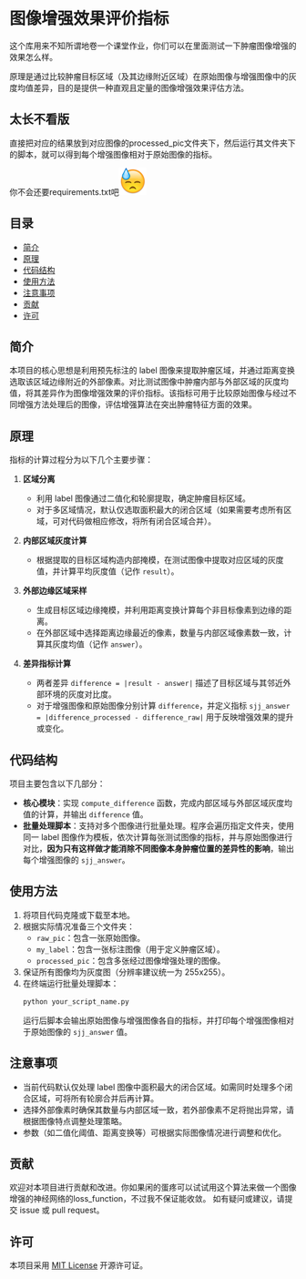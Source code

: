 # 图像增强效果评价指标
这个库用来不知所谓地卷一个课堂作业，你们可以在里面测试一下肿瘤图像增强的效果怎么样。

原理是通过比较肿瘤目标区域（及其边缘附近区域）在原始图像与增强图像中的灰度均值差异，目的是提供一种直观且定量的图像增强效果评估方法。

## 太长不看版
直接把对应的结果放到对应图像的processed_pic文件夹下，然后运行其文件夹下的脚本，就可以得到每个增强图像相对于原始图像的指标。

你不会还要requirements.txt吧![alt text](makefun.png)

## 目录
- [简介](#简介)
- [原理](#原理)
- [代码结构](#代码结构)
- [使用方法](#使用方法)
- [注意事项](#注意事项)
- [贡献](#贡献)
- [许可](#许可)

## 简介
本项目的核心思想是利用预先标注的 label 图像来提取肿瘤区域，并通过距离变换选取该区域边缘附近的外部像素。对比测试图像中肿瘤内部与外部区域的灰度均值，将其差异作为图像增强效果的评价指标。该指标可用于比较原始图像与经过不同增强方法处理后的图像，评估增强算法在突出肿瘤特征方面的效果。

## 原理
指标的计算过程分为以下几个主要步骤：
1. **区域分离**  
   - 利用 label 图像通过二值化和轮廓提取，确定肿瘤目标区域。
   - 对于多区域情况，默认仅选取面积最大的闭合区域（如果需要考虑所有区域，可对代码做相应修改，将所有闭合区域合并）。
   
2. **内部区域灰度计算**  
   - 根据提取的目标区域构造内部掩模，在测试图像中提取对应区域的灰度值，并计算平均灰度值（记作 `result`）。

3. **外部边缘区域采样**  
   - 生成目标区域边缘掩模，并利用距离变换计算每个非目标像素到边缘的距离。
   - 在外部区域中选择距离边缘最近的像素，数量与内部区域像素数一致，计算其灰度均值（记作 `answer`）。

4. **差异指标计算**  
   - 两者差异 `difference = |result - answer|` 描述了目标区域与其邻近外部环境的灰度对比度。
   - 对于增强图像和原始图像分别计算 `difference`，并定义指标 `sjj_answer = |difference_processed - difference_raw|` 用于反映增强效果的提升或变化。

## 代码结构
项目主要包含以下几部分：
- **核心模块**：实现 `compute_difference` 函数，完成内部区域与外部区域灰度均值的计算，并输出 `difference` 值。
- **批量处理脚本**：支持对多个图像进行批量处理。程序会遍历指定文件夹，使用同一 label 图像作为模板，依次计算每张测试图像的指标，并与原始图像进行对比，**因为只有这样做才能消除不同图像本身肿瘤位置的差异性的影响**，输出每个增强图像的 `sjj_answer`。

## 使用方法
1. 将项目代码克隆或下载至本地。
2. 根据实际情况准备三个文件夹：
   - `raw_pic`：包含一张原始图像。
   - `my_label`：包含一张标注图像（用于定义肿瘤区域）。
   - `processed_pic`：包含多张经过图像增强处理的图像。
3. 保证所有图像均为灰度图（分辨率建议统一为 255x255）。
4. 在终端运行批量处理脚本：
   ```bash
   python your_script_name.py
   ```
   运行后脚本会输出原始图像与增强图像各自的指标，并打印每个增强图像相对于原始图像的 `sjj_answer` 值。

## 注意事项
- 当前代码默认仅处理 label 图像中面积最大的闭合区域。如需同时处理多个闭合区域，可将所有轮廓合并后再计算。
- 选择外部像素时确保其数量与内部区域一致，若外部像素不足将抛出异常，请根据图像特点调整处理策略。
- 参数（如二值化阈值、距离变换等）可根据实际图像情况进行调整和优化。

## 贡献
欢迎对本项目进行贡献和改进。你如果闲的蛋疼可以试试用这个算法来做一个图像增强的神经网络的loss_function，不过我不保证能收敛。
如有疑问或建议，请提交 issue 或 pull request。

## 许可
本项目采用 [MIT License](LICENSE) 开源许可证。
